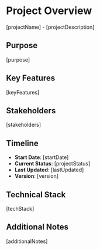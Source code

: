 # Project Overview

[projectName] - [projectDescription]

## Purpose

[purpose]

## Key Features

[keyFeatures]

## Stakeholders

[stakeholders]

## Timeline

- **Start Date**: [startDate]
- **Current Status**: [projectStatus]
- **Last Updated**: [lastUpdated]
- **Version**: [version]

## Technical Stack

[techStack]

## Additional Notes

[additionalNotes]
